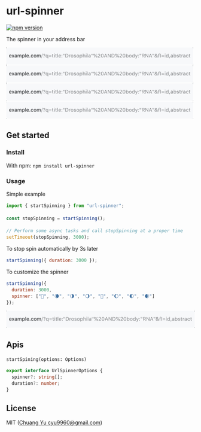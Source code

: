 # url-spinner

[![npm version](https://badge.fury.io/js/url-spinner.svg)](https://badge.fury.io/js/url-spinner)

The spinner in your address bar

<img src="./assets/example1.gif" width="500" />
<img src="./assets/example2.gif" width="500" />
<img src="./assets/example3.gif" width="500" />
<img src="./assets/example4.gif" width="500" />

## Get started

### Install

With npm: `npm install url-spinner`

### Usage

Simple example

```javascript
import { startSpinning } from "url-spinner";

const stopSpinning = startSpinning();

// Perform some async tasks and call stopSpinning at a proper time
setTimeout(stopSpinning, 3000);
```

To stop spin automatically by 3s later

```javascript
startSpinning({ duration: 3000 });
```

To customize the spinner

```javascript
startSpinning({
  duration: 3000,
  spinner: ["🌚", "🌘", "🌗", "🌖", "🌝", "🌔", "🌓", "🌒"]
});
```

<img src="./assets/example2.gif" />

## Apis

`startSpining(options: Options)`

```typescript
export interface UrlSpinnerOptions {
  spinner?: string[];
  duration?: number;
}
```

## License

MIT ([Chuang Yu <cyu9960@gmail.com>](https://github.com/cyyyu))
